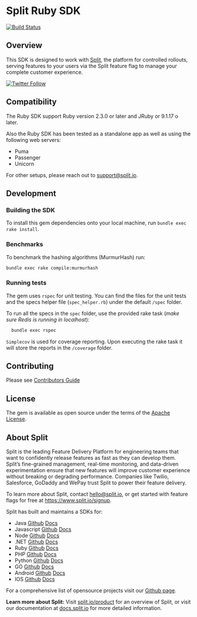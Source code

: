 # Split Ruby SDK
[![Build Status](https://travis-ci.com/splitio/ruby-client.svg?branch=master)](https://travis-ci.com/splitio/ruby-client)

## Overview
This SDK is designed to work with [Split](https://www.split.io), the platform for controlled rollouts, serving features to your users via the Split feature flag to manage your complete customer experience.

[![Twitter Follow](https://img.shields.io/twitter/follow/splitsoftware.svg?style=social&label=Follow&maxAge=1529000)](https://twitter.com/intent/follow?screen_name=splitsoftware)

## Compatibility
The Ruby SDK support Ruby version 2.3.0 or later and JRuby or 9.1.17 o later.

Also the Ruby SDK has been tested as a standalone app as well as using the following web servers:
 - Puma
 - Passenger
 - Unicorn

For other setups, please reach out to [support@split.io](mailto:support@split.io).

## Development
### Building the SDK
To install this gem dependencies onto your local machine, run `bundle exec rake install`.

### Benchmarks
To benchmark the hashing algorithms (MurmurHash) run:

```bash
bundle exec rake compile:murmurhash
```

### Running tests
The gem uses `rspec` for unit testing. You can find the files for the unit tests and the specs helper file (`spec_helper.rb`) under the default `/spec` folder.

To run all the specs in the `spec` folder, use the provided rake task (_make sure Redis is running in localhost_):

```bash
  bundle exec rspec
```

`Simplecov` is used for coverage reporting. Upon executing the rake task it will store the reports in the `/coverage` folder.

## Contributing
Please see [Contributors Guide](CONTRIBUTORS-GUIDE.md) 
 
## License
The gem is available as open source under the terms of the [Apache License](http://www.apache.org/licenses/).

## About Split 
Split is the leading Feature Delivery Platform for engineering teams that want to confidently release features as fast as they can develop them.
Split’s fine-grained management, real-time monitoring, and data-driven experimentation ensure that new features will improve customer experience without breaking or degrading performance.
Companies like Twilio, Salesforce, GoDaddy and WePay trust Split to power their feature delivery.
 
To learn more about Split, contact hello@split.io, or get started with feature flags for free at https://www.split.io/signup.
 
Split has built and maintains a SDKs for:
 
* Java [Github](https://github.com/splitio/java-client) [Docs](http://docs.split.io/docs/java-sdk-guide)
* Javascript [Github](https://github.com/splitio/javascript-client) [Docs](http://docs.split.io/docs/javascript-sdk-overview)
* Node [Github](https://github.com/splitio/javascript-client) [Docs](http://docs.split.io/docs/nodejs-sdk-overview)
* .NET [Github](https://github.com/splitio/.net-core-client) [Docs](http://docs.split.io/docs/net-sdk-overview)
* Ruby [Github](https://github.com/splitio/ruby-client) [Docs](http://docs.split.io/docs/ruby-sdk-overview)
* PHP [Github](https://github.com/splitio/php-client) [Docs](http://docs.split.io/docs/php-sdk-overview)
* Python [Github](https://github.com/splitio/python-client) [Docs](http://docs.split.io/docs/python-sdk-overview)
* GO [Github](https://github.com/splitio/go-client) [Docs](http://docs.split.io/docs/go-sdk-overview)
* Android [Github](https://github.com/splitio/android-client) [Docs](https://docs.split.io/docs/android-sdk-overview)
* IOS [Github](https://github.com/splitio/ios-client) [Docs](https://docs.split.io/docs/ios-sdk-overview)
 
For a comprehensive list of opensource projects visit our [Github page](https://github.com/splitio?utf8=%E2%9C%93&query=%20only%3Apublic%20).
 
**Learn more about Split:** 
Visit [split.io/product](https://www.split.io/product) for an overview of Split, or visit our documentation at [docs.split.io](http://docs.split.io) for more detailed information.
